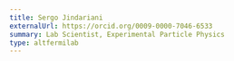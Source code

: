 ```yaml
---
title: Sergo Jindariani
externalUrl: https://orcid.org/0009-0000-7046-6533
summary: Lab Scientist, Experimental Particle Physics
type: altfermilab
---
```

